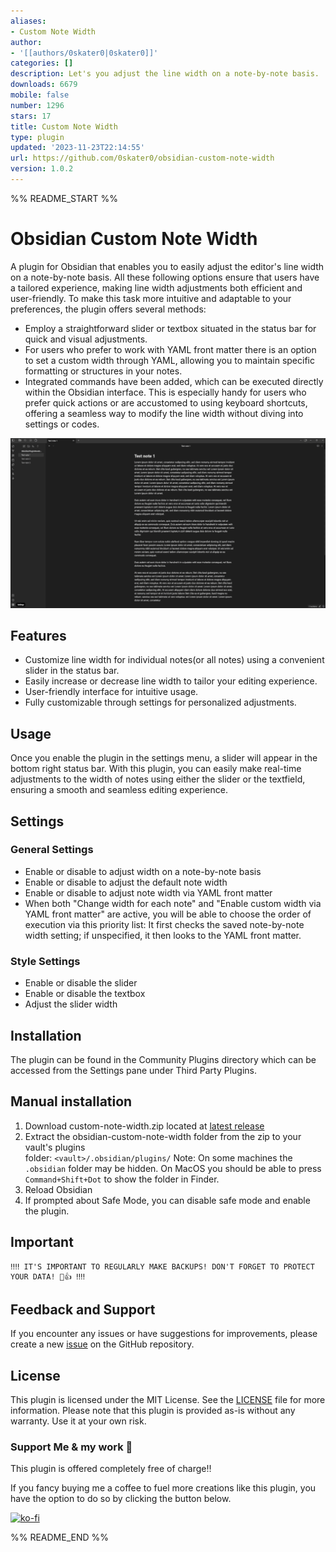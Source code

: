 ```yaml
---
aliases:
- Custom Note Width
author:
- '[[authors/0skater0|0skater0]]'
categories: []
description: Let's you adjust the line width on a note-by-note basis.
downloads: 6679
mobile: false
number: 1296
stars: 17
title: Custom Note Width
type: plugin
updated: '2023-11-23T22:14:55'
url: https://github.com/0skater0/obsidian-custom-note-width
version: 1.0.2
---
```


%% README_START %%

# Obsidian Custom Note Width

A plugin for Obsidian that enables you to easily adjust the editor's line width on a note-by-note basis.
All these following options ensure that users have a tailored experience, making line width adjustments both efficient and user-friendly.
To make this task more intuitive and adaptable to your preferences, the plugin offers several methods:

- Employ a straightforward slider or textbox situated in the status bar for quick and visual adjustments.
- For users who prefer to work with YAML front matter there is an option to set a custom width through YAML, allowing you to maintain specific formatting or structures in your notes.
- Integrated commands have been added, which can be executed directly within the Obsidian interface. This is especially handy for users who prefer quick actions or are accustomed to using keyboard shortcuts, offering a seamless way to modify the line width without diving into settings or codes.

![Demo GIF](https://raw.githubusercontent.com/0skater0/obsidian-custom-note-width/HEAD//images/demo.gif)

## Features

- Customize line width for individual notes(or all notes) using a convenient slider in the status bar.
- Easily increase or decrease line width to tailor your editing experience.
- User-friendly interface for intuitive usage.
- Fully customizable through settings for personalized adjustments.

## Usage

Once you enable the plugin in the settings menu, a slider will appear in the bottom right status bar.
With this plugin, you can easily make real-time adjustments to the width of notes using either the slider or the textfield, ensuring a smooth and seamless editing experience.

## Settings

### General Settings

- Enable or disable to adjust width on a note-by-note basis
- Enable or disable to adjust the default note width
- Enable or disable to adjust note width via YAML front matter
- When both "Change width for each note" and "Enable custom width via YAML front matter" are active, you will be able to choose the order of execution via this priority list:
     It first checks the saved note-by-note width setting; if unspecified, it then looks to the YAML front matter.

### Style Settings

- Enable or disable the slider
- Enable or disable the textbox
- Adjust the slider width

## Installation

The plugin can be found in the Community Plugins directory which can be accessed from the Settings pane under Third Party Plugins.

## Manual installation

1. Download custom-note-width.zip located at [latest release](https://github.com/0skater0/obsidian-custom-note-width/releases)
2. Extract the obsidian-custom-note-width folder from the zip to your vault's plugins <br> folder: `<vault>/.obsidian/plugins/`  Note: On some machines the `.obsidian` folder may be hidden. On MacOS you should be able to press `Command+Shift+Dot` to show the folder in Finder.
3. Reload Obsidian
4. If prompted about Safe Mode, you can disable safe mode and enable the plugin.

## Important

    ‼️‼️ IT'S IMPORTANT TO REGULARLY MAKE BACKUPS! DON'T FORGET TO PROTECT YOUR DATA! 🥹👍 ‼️‼️

## Feedback and Support

If you encounter any issues or have suggestions for improvements, please create a new [issue](https://github.com/0skater0/obsidian-custom-note-width/issues) on the GitHub repository.

## License

This plugin is licensed under the MIT License. See the [LICENSE](LICENSE) file for more information.
Please note that this plugin is provided as-is without any warranty. Use it at your own risk.

### Support Me & my work 🙏

This plugin is offered completely free of charge‼️

If you fancy buying me a coffee to fuel more creations like this plugin, you have the option to do so by clicking the button below.

[![ko-fi](https://ko-fi.com/img/githubbutton_sm.svg)](https://ko-fi.com/P5P7NLC40)


%% README_END %%